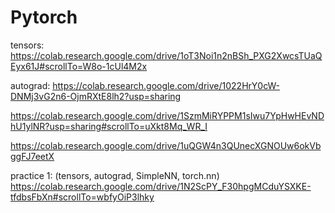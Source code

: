 # Pytorch

tensors:
https://colab.research.google.com/drive/1oT3Noi1n2nBSh_PXG2XwcsTUaQEyx61J#scrollTo=W8o-1cUl4M2x

autograd:
https://colab.research.google.com/drive/1022HrY0cW-DNMj3vG2n6-OjmRXtE8lh2?usp=sharing

https://colab.research.google.com/drive/1SzmMiRYPPM1sIwu7YpHwHEvNDhU1ylNR?usp=sharing#scrollTo=uXkt8Mq_WR_I

https://colab.research.google.com/drive/1uQGW4n3QUnecXGNOUw6okVbggFJ7eetX

practice 1: (tensors, autograd, SimpleNN, torch.nn)
https://colab.research.google.com/drive/1N2ScPY_F30hpgMCduYSXKE-tfdbsFbXn#scrollTo=wbfyOiP3lhky
